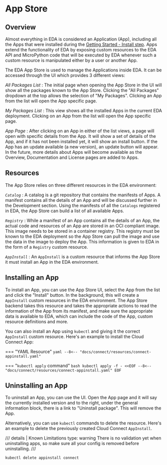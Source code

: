 # App Store

## Overview

Almost everything in EDA is considered an Application (App), including all the Apps that were installed during the [Getting Started - Install step](../getting-started/install.md#deploying-apps). Apps extend the functionality of EDA by exposing custom resources to the EDA API and MicroPython code that will be executed by EDA whenever such a custom resource is manipulated either by a user or another App.

The EDA App Store is used to manage the Applications inside EDA. It can be accessed through the UI which provides 3 different views:

*All Packages List*
: The initial page when opening the App Store in the UI will show all the packages known to the App Store. Clicking the "All Packages" dropdown at the top allows the selection of "My Packages". Clicking an App from the list will open the App specific page.

*My Packages List*
: This view shows all the installed Apps in the current EDA deployment. Clicking on an App from the list will open the App specific page.

*App Page*
: After clicking on an App in either of the list views, a page will open with specific details from the App. It will show a set of details of the App, and if it has not been installed yet, it will show an install button. If the App has an update available (a new version), an update button will appear. In the future, more details about Apps will become available as the Overview, Documentation and License pages are added to Apps.

## Resources

The App Store relies on three different resources in the EDA environment:

*`Catalog`*
: A catalog is a git repository that contains the manifests of Apps. A manifest contains all the details of an App and will be discussed further in the Development section. Using the manifests of all the `Catalogs` registered in EDA, the App Store can build a list of all available Apps.

*`Registry`*
: While a manifest of an App contains all the details of an App, the actual code and resources of an App are stored in an OCI compliant image. This image needs to be stored in a container registry. This registry must be known to the EDA deployment so the App Store can pull the image and use the data in the image to deploy the App. This information is given to EDA in the form of a `Registry` custom resource.

*`AppInstall`*
: An `AppInstall` is a custom resource that informs the App Store it must install an App in the EDA environment.

## Installing an App

To install an App, you can use the App Store UI, select the App from the list and click the "Install" button. In the background, this will create a `AppInstall` custom resources in the EDA environment. The App Store backend takes this resource and takes the appropriate actions to read the information of the App from its manifest, and make sure the appropriate data is available to EDA, which can include the code of the App, custom resource definitions and more.

You can also install an App using `kubectl` and giving it the correct `AppInstall` custom resource. Here's an example to install the Cloud Connect App:

=== "YAML Resource"
    ```yaml
    --8<-- "docs/connect/resources/connect-appinstall.yaml"
    ```

=== "`kubectl apply` command"
    ```bash
    kubectl apply -f - <<EOF
    --8<-- "docs/connect/resources/connect-appinstall.yaml"
    EOF
    ```

## Uninstalling an App

To uninstall an App, you can use the UI. Open the App page and it will say the currently installed version and to the right, under the general information block, there is a link to "Uninstall package". This will remove the App.

Alternatively, you can use `kubectl` commands to delete the resource. Here's an example to delete the previously created Cloud Connect `AppInstall`.

/// details | Known Limitations
    type: warning
There is no validation yet when uninstalling apps, so make sure all your config is removed before uninstalling.
///

```bash
kubectl delete appinstall connect
```
